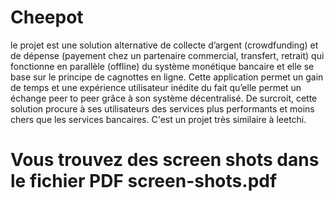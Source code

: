 # Cheepot
le projet est une solution alternative de collecte d’argent (crowdfunding) et de dépense (payement chez un partenaire commercial, transfert, retrait) qui fonctionne en parallèle (offline) du système monétique bancaire et elle se base sur le principe de cagnottes en ligne. Cette application permet un gain de temps et une expérience utilisateur inédite du fait qu’elle permet un échange peer to peer grâce à son système décentralisé. De surcroit, cette solution procure à ses utilisateurs des services plus performants et moins chers que les services bancaires. C'est un projet très similaire à leetchi.
# Vous trouvez des screen shots dans le fichier PDF screen-shots.pdf  
